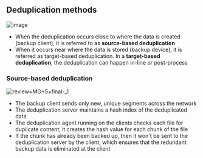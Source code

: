## Deduplication methods
![image](https://github.com/iamfabo/dellemc/assets/60046736/c63d1e5c-85c1-463f-a3e6-99905bf0386e)

- When the deduplication occurs close to where the data is created (backup client), it is referred to as **source-based deduplication**
- When it occurs near where the data is stored (backup device), it is referred as target-based deduplication. In a **target-based deduplication**, the deduplication can happen in-line or post-process
### Source-based deduplication
![review+MG+5+final-_1](https://github.com/iamfabo/dellemc/assets/60046736/cc3c35c2-0fce-4a84-9c29-fe4bc12b21c7)
- The backup client sends only new, unique segments across the network
- The deduplication server maintains a hash index of the deduplicated data
- The deduplication agent running on the clients checks each file for duplicate content, it creates the hash value for each chunk of the file
- If the chunk has already been backed up, then it won't be sent to the deduplication server by the client, which ensures that the redundant backup data is eliminated at the client
